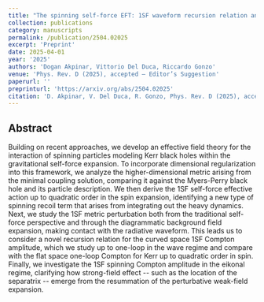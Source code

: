 ```yaml
---
title: "The spinning self-force EFT: 1SF waveform recursion relation and Compton scattering"
collection: publications
category: manuscripts
permalink: /publication/2504.02025
excerpt: 'Preprint'
date: 2025-04-01
year: '2025'
authors: 'Dogan Akpinar, Vittorio Del Duca, Riccardo Gonzo'
venue: 'Phys. Rev. D (2025), accepted — Editor’s Suggestion'
paperurl: ''
preprinturl: 'https://arxiv.org/abs/2504.02025'
citation: 'D. Akpinar, V. Del Duca, R. Gonzo, Phys. Rev. D (2025), accepted.'
---
```


## Abstract
Building on recent approaches, we develop an effective field theory for the interaction of spinning particles modeling Kerr black holes within the gravitational self-force expansion. To incorporate dimensional regularization into this framework, we analyze the higher-dimensional metric arising from the minimal coupling solution, comparing it against the Myers-Perry black hole and its particle description. We then derive the 1SF self-force effective action up to quadratic order in the spin expansion, identifying a new type of spinning recoil term that arises from integrating out the heavy dynamics. Next, we study the 1SF metric perturbation both from the traditional self-force perspective and through the diagrammatic background field expansion, making contact with the radiative waveform. This leads us to consider a novel recursion relation for the curved space 1SF Compton amplitude, which we study up to one-loop in the wave regime and compare with the flat space one-loop Compton for Kerr up to quadratic order in spin. Finally, we investigate the 1SF spinning Compton amplitude in the eikonal regime, clarifying how strong-field effect -- such as the location of the separatrix -- emerge from the resummation of the perturbative weak-field expansion. 
